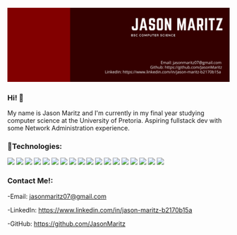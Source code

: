 ![Header](https://github.com/JasonMaritz/JasonMaritz/blob/main/Jason%20Maritz-2.png "Header")

### Hi! 👋

My  name is Jason Maritz and I'm currently in my final year studying computer science at the University of Pretoria. Aspiring fullstack dev with some Network Administration experience.

### 🧰Technologies: 

![](https://img.shields.io/badge/OS-Linux-informational?style=flat&logo=linux&logoColor=white&color=ad1a1a)
![](https://img.shields.io/badge/OS-Windows-informational?style=flat&logo=windows&logoColor=white&color=ad1a1a)
![](https://img.shields.io/badge/Shell-Bash-informational?style=flat&logo=GNU%20Bash&logoColor=white&color=ad1a1a)
![](https://img.shields.io/badge/Shell-zsh-informational?style=flat&logo=GNU%20Bash&logoColor=white&color=ad1a1a)
![](https://img.shields.io/badge/Tools-Docker-informational?style=flat&logo=docker&logoColor=white&color=ad1a1a)
![](https://img.shields.io/badge/Tools-MariaDB-informational?style=flat&logo=docker&logoColor=white&color=ad1a1a)
![](https://img.shields.io/badge/Tools-Postgres-informational?style=flat&logo=docker&logoColor=white&color=ad1a1a)
![](https://img.shields.io/badge/Tools-git-informational?style=flat&logo=git&logoColor=white&color=ad1a1a)
![](https://img.shields.io/badge/Cloud-Digital%20Ocean-informational?style=flat&logo=digitalOcean&logoColor=white&color=ad1a1a)
![](https://img.shields.io/badge/Editor-VScode-informational?style=flat&logo=Visual%20Studio%20Code&logoColor=white&color=ad1a1a)
![](https://img.shields.io/badge/Editor-Intellij%20Idea-informational?style=flat&logo=IntelliJ520Idea&logoColor=white&color=ad1a1a)
![](https://img.shields.io/badge/Editor-CLion-informational?style=flat&logo=<LOGO_NAME>&logoColor=white&color=ad1a1a)
![](https://img.shields.io/badge/Language-C++-informational?style=flat&logo=&logoColor=white&color=ad1a1a)
![](https://img.shields.io/badge/Language-Java-informational?style=flat&logo=java&logoColor=white&color=ad1a1a)
![](https://img.shields.io/badge/Language-Javascript-informational?style=flat&logo=JavaScript&logoColor=white&color=ad1a1a)
![](https://img.shields.io/badge/Language-Python-informational?style=flat&logo=Python&logoColor=white&color=ad1a1a)
![](https://img.shields.io/badge/Language-PHP-informational?style=flat&logo=PHP&logoColor=white&color=ad1a1a)
![](https://img.shields.io/badge/Language-GO-informational?style=flat&logo=Go&logoColor=white&color=ad1a1a)

### Contact Me!:
  -Email: jasonmaritz07@gmail.com
  
  -LinkedIn:  https://www.linkedin.com/in/jason-maritz-b2170b15a
  
  -GitHub:  https://github.com/JasonMaritz
